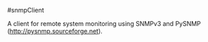 #snmpClient

A client for remote system monitoring using SNMPv3 and PySNMP (http://pysnmp.sourceforge.net).
